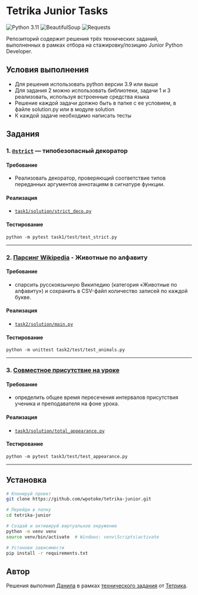 # Tetrika Junior Tasks

![Python 3.11](https://img.shields.io/badge/python-3.11-blue?logo=python&logoColor=white)
![BeautifulSoup](https://img.shields.io/badge/beautifulsoup4-4.13.4-yellow?logo=python)
![Requests](https://img.shields.io/badge/requests-2.32.3-lightgrey?logo=python)

Репозиторий содержит решения трёх технических заданий, выполненных в рамках отбора на стажировку/позицию Junior Python Developer.

## Условия выполнения

- Для решения использовать python версии 3.9 или выше 
- Для задания 2 можно использовать библиотеки, задачи 1 и 3 реализовать, используя встроенные средства языка
- Решение каждой задачи должно быть в папке с ее условием, в файле solution.py или в модуле solution
- К каждой задаче необходимо написать тесты

## Задания

### 1. [`@strict`](task1/task1.md)   — типобезопасный декоратор

#### Требование
- Реализовать декоратор, проверяющий соответствие типов переданных аргументов аннотациям в сигнатуре функции.

#### Реализация
 - [`task1/solution/strict_deco.py`](task1/solution/strict_deco.py)

#### Тестирование

```
python -m pytest task1/test/test_strict.py
```

---

### 2. [Парсинг Wikipedia](task2/task2.md) - Животные по алфавиту

#### Требование
- спарсить русскоязычную Википедию (категория «Животные по алфавиту») и сохранить в CSV-файл количество записей по каждой букве.

#### Реализация
- [`task2/solution/main.py`](task2/solution/main.py)

#### Тестирование

```
python -m unittest task2/test/test_animals.py
```

---

### 3. [Совместное присутствие на уроке](task3/task3.md)

#### Требование
- определить общее время пересечения интервалов присутствия ученика и преподавателя на фоне урока.


#### Реализация
- [`task3/solution/total_appearance.py`](task3/solution/total_appearance.py)

#### Тестирование

```
python -m pytest task3/test/test_appearance.py
```

---

## Установка

```bash
# Клонируй проект
git clone https://github.com/wpotoke/tetrika-junior.git

# Перейди в папку
cd tetrika-junior

# Создай и активируй виртуальное окружение
python -m venv venv
source venv/bin/activate  # Windows: venv\Scripts\activate

# Установи зависимости
pip install -r requirements.txt
```

## Автор

Решения выполнил [Данила](t.me/amigos_mixtapes) в рамках [технического задания](https://gitlab.com/heiwa.local/tetrika-junior/-/tree/main) от [Тетрика](https://tetrika-school.ru/).
